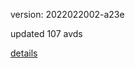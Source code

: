 version: 2022022002-a23e

updated 107 avds

[details](https://github.com/0x74f917491bfa7ebfa379/ali_avd_db/blob/master/change_log/2022/02/20/02/a23e.txt)